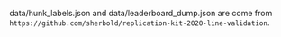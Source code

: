 data/hunk_labels.json and data/leaderboard_dump.json are come from `https://github.com/sherbold/replication-kit-2020-line-validation`.
